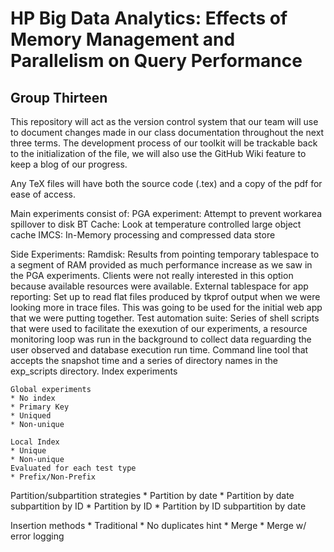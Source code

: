 <h1>HP Big Data Analytics: Effects of Memory Management and Parallelism on Query Performance</h1>

<h2>Group Thirteen</h2>

This repository will act as the version control system that our team will use to document changes made in our class documentation
throughout the next three terms. The development process of our toolkit will be trackable back to the initialization of the file,
we will also use the GitHub Wiki feature to keep a blog of our progress.

Any TeX files will have both the source code (.tex) and a copy of the pdf for ease of access.

Main experiments consist of:
PGA experiment: Attempt to prevent workarea spillover to disk
BT Cache: Look at temperature controlled large object cache
IMCS: In-Memory processing and compressed data store

Side Experiments:
Ramdisk: Results from pointing temporary tablespace to a segment of RAM provided as much performance increase as we saw in the PGA experiments. Clients were not really interested in this option
		 because available resources were available.
External tablespace for app reporting: Set up to read flat files produced by tkprof output when we were looking more in trace files. This was going to be used for the initial web app that we
		 were putting together.
Test automation suite: Series of shell scripts that were used to facilitate the exexution of our experiments, a resource monitoring loop was run in the background to collect data reguarding the
		 user observed and database execution run time. Command line tool that accepts the snapshot time and a series of directory names in the exp_scripts directory. 
Index experiments

	Global experiments
	* No index
	* Primary Key
	* Uniqued
	* Non-unique
	
	Local Index
	* Unique
	* Non-unique
	Evaluated for each test type
	* Prefix/Non-Prefix
	
Partition/subpartition strategies
	* Partition by date
	* Partition by date subpartition by ID
	* Partition by ID
	* Partition by ID subpartition by date
	
Insertion methods
	* Traditional
	* No duplicates hint
	* Merge
	* Merge w/ error logging
	
